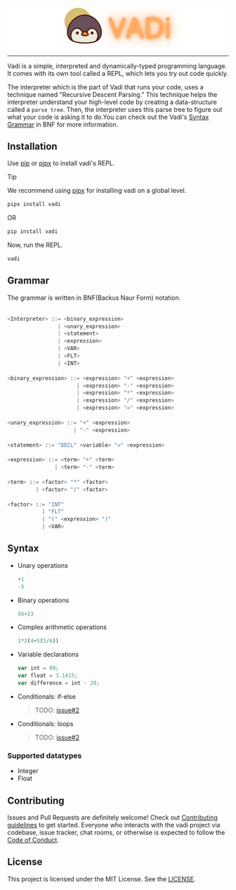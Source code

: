 ![Banner](https://raw.githubusercontent.com/Vyogami/Vadi/main/assets/banner.png)

---

Vadi is a simple, interpreted and dynamically-typed programming language. It comes with its own tool called a REPL, which lets you try out code quickly.

The interpreter which is the part of Vadi that runs your code, uses a technique named "Recursive Descent Parsing." This technique helps the interpreter understand your high-level code by creating a data-structure called a `parse tree`. Then, the interpreter uses this parse tree to figure out what your code is asking it to do.You can check out the Vadi's [Syntax Grammar](#grammar) in BNF for more information.

## Installation

Use [pip](https://pip.pypa.io/en/stable/) or [pipx](https://github.com/pypa/pipx) to install vadi's REPL.

> [!TIP]
> We recommend using [pipx](https://github.com/pypa/pipx) for installing vadi on a global level.

```bash
pipx install vadi
```

OR

```bash
pip install vadi
```

Now, run the REPL.

```bash
vadi
```

## Grammar

The grammar is written in BNF(Backus Naur Form) notation.

```python

<Interpreter> ::= <binary_expression>
                | <unary_expression>
                | <statement>
                | <expression>
                | <VAR>
                | <FLT>
                | <INT>

<binary_expression> ::= <expression> "+" <expression>
                      | <expression> "-" <expression>
                      | <expression> "*" <expression>
                      | <expression> "/" <expression>
                      | <expression> "=" <expression>

<unary_expression> ::= "+" <expression>
                     | "-" <expression>

<statement> ::= "DECL" <variable> "=" <expression>

<expression> ::= <term> "+" <term>
               | <term> "-" <term>

<term> ::= <factor> "*" <factor>
         | <factor> "/" <factor>

<factor> ::= "INT"
           | "FLT"
           | "(" <expression> ")"
           | <VAR>

```

## Syntax

- Unary operations

  ```python
  +1
  -5
  ```

- Binary operations

  ```python
  56+23
  ```

- Complex arithmetic operations

  ```python
  1*2(4+5(5/6))
  ```

- Variable declarations

  ```javascript
  var int = 89;
  var float = 3.1415;
  var difference = int - 20;
  ```

- Conditionals: if-else

  > TODO: [issue#2](https://github.com/Vyogami/Vadi/issues/2)

- Conditionals: loops

  > TODO: [issue#2](https://github.com/Vyogami/Vadi/issues/2)

### Supported datatypes

- Integer
- Float

## Contributing

Issues and Pull Requests are definitely welcome! Check out [Contributing guidelines](./CONTRIBUTING.md) to get started.
Everyone who interacts with the vadi project via codebase, issue tracker, chat rooms, or otherwise is expected to follow the [Code of Conduct](https://github.com/Vyogami/.github/blob/main/CODE_OF_CONDUCT.md).

## License

This project is licensed under the MIT License. See the [LICENSE](./LICENSE).
